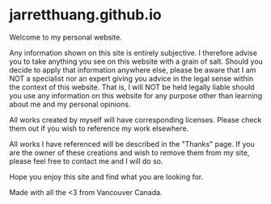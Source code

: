 # jarretthuang.github.io
Welcome to my personal website.

Any information shown on this site is entirely subjective. I therefore advise you to take anything you see on this website with a grain of salt. Should you decide to apply that information anywhere else, please be aware that I am NOT a specialist nor an expert giving you advice in the legal sense within the context of this website. That is, I will NOT be held legally liable should you use any information on this website for any purpose other than learning about me and my personal opinions.

All works created by myself will have corresponding licenses. Please check them out if you wish to reference my work elsewhere.

All works I have referenced will be described in the "Thanks" page. If you are the owner of these creations and wish to remove them from my site, please feel free to contact me and I will do so.

Hope you enjoy this site and find what you are looking for.

Made with all the <3 from Vancouver Canada.

